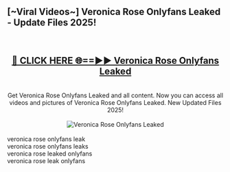 <h2>[~Viral Videos~] Veronica Rose Onlyfans Leaked - Update Files 2025!</h2>
<br>
<div align="center">
<h2><a href="https://betterlinks.top/A2PfLJ" rel="nofollow">🔴 CLICK HERE 🌐==►► Veronica Rose Onlyfans Leaked</a></h2>
<br>
Get Veronica Rose Onlyfans Leaked and all content. Now you can access all videos and pictures of Veronica Rose Onlyfans Leaked. New Updated Files 2025!
<br>
<br>
<a href="https://betterlinks.top/A2PfLJ" rel="nofollow" data-target="animated-image.originalLink"><img src="https://i.ibb.co.com/WyWwxjT/player-gif2.gif" alt="Veronica Rose Onlyfans Leaked" style="max-width: 100%; display: inline-block;" data-target="animated-image.originalImage"></a>
</div>
<br>
veronica rose onlyfans leak<br>
veronica rose onlyfans leaks<br>
veronica rose leaked onlyfans<br>
veronica rose leak onlyfans